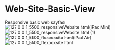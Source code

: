 # Web-Site-Basic-View
Responsive basic web sayfası
![127 0 0 1_5500_responsiveWebsite html(iPad Mini)](https://github.com/omeratlii/Web-Site-Basic-View/assets/68858529/80e79cdb-58c6-4ed4-b53b-c4a251f4c105)
![127 0 0 1_5500_responsiveWebsite html (1)](https://github.com/omeratlii/Web-Site-Basic-View/assets/68858529/474ceee6-fbd1-45a1-8bdd-3439d5ea5741)
![127 0 0 1_5500_flexboxsite html(iPad Air)](https://github.com/omeratlii/Web-Site-Basic-View/assets/68858529/54ae1190-1c81-49cf-99ac-7727622522cf)
![127 0 0 1_5500_flexboxsite html](https://github.com/omeratlii/Web-Site-Basic-View/assets/68858529/f3824a9c-3221-4b85-a5f5-dc799542c7d2)
